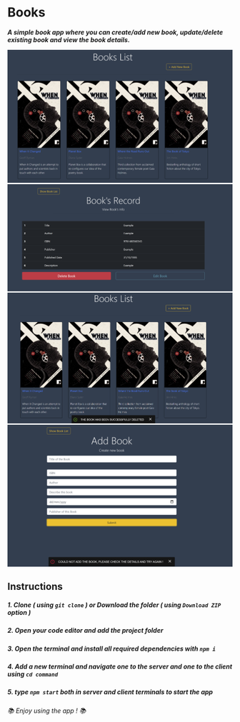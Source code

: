# Books
***A simple book app where you can create/add new book, update/delete existing book and view the book details.***

<img src="images/1.png" width=600>
<img src="images/2.png" width=600>
<img src="images/3.png" width=600>
<img src="images/4.png" width=600>

## Instructions
##### 1. Clone ***( using `git clone` )*** or Download the folder ***( using ***`Download ZIP`*** option )*** #####
##### 2. Open your code editor and add the project folder #####
##### 3. Open the terminal and install all required dependencies with ***`npm i`*** #####
##### 4. Add a new terminal and navigate one to the server and one to the client using ***`cd command`*** #####
##### 5. type ***`npm start`*** both in server and client terminals to start the app #####

 ###### 📚 *Enjoy using the app !* 📚 ######


